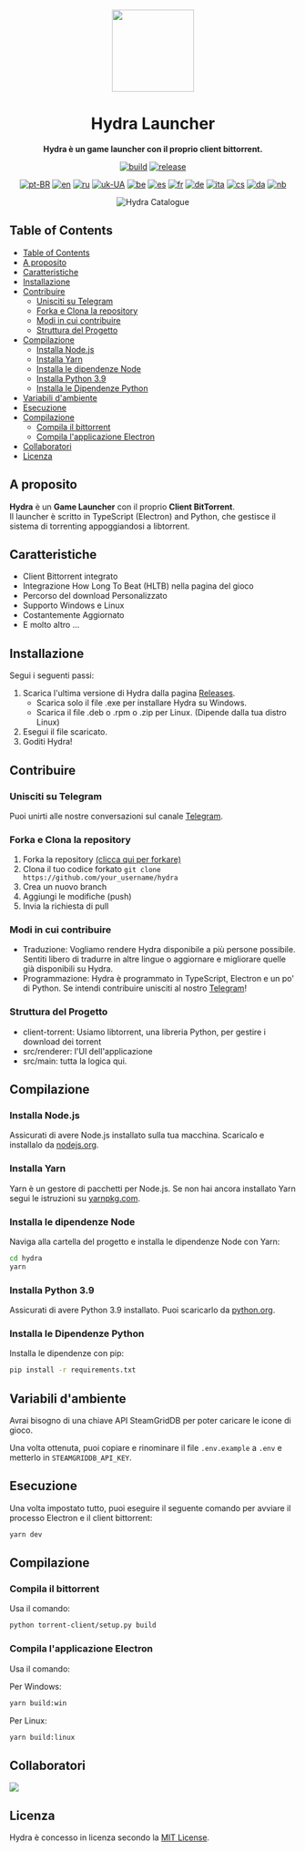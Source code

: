 <br>

<div align="center">

[<img src="./resources/icon.png" width="144"/>](https://hydralauncher.site)

  <h1 align="center">Hydra Launcher</h1>
  
  <p align="center">
    <strong>Hydra è un game launcher con il proprio client bittorrent.</strong>
  </p>

[![build](https://img.shields.io/github/actions/workflow/status/hydralauncher/hydra/build.yml)](https://github.com/hydralauncher/hydra/actions)
[![release](https://img.shields.io/github/package-json/v/hydralauncher/hydra)](https://github.com/hydralauncher/hydra/releases)

[![pt-BR](https://img.shields.io/badge/lang-pt--BR-green.svg)](README.pt-BR.md)
[![en](https://img.shields.io/badge/lang-en-red.svg)](README.md)
[![ru](https://img.shields.io/badge/lang-ru-yellow.svg)](README.ru.md)
[![uk-UA](https://img.shields.io/badge/lang-uk--UA-blue)](README.uk-UA.md)
[![be](https://img.shields.io/badge/lang-be-orange)](README.be.md)
[![es](https://img.shields.io/badge/lang-es-red)](README.es.md)
[![fr](https://img.shields.io/badge/lang-fr-blue)](README.fr.md)
[![de](https://img.shields.io/badge/lang-de-black)](README.de.md)
[![ita](https://img.shields.io/badge/lang-it-red)](README.it.md)
[![cs](https://img.shields.io/badge/lang-cs-purple)](README.cs.md)
[![da](https://img.shields.io/badge/lang-da-red)](README.da.md)
[![nb](https://img.shields.io/badge/lang-nb-blue)](README.nb.md)

![Hydra Catalogue](./docs/screenshot.png)

</div>

## Table of Contents

- [Table of Contents](#table-of-contents)
- [A proposito](#a-proposito)
- [Caratteristiche](#caratteristiche)
- [Installazione](#installazione)
- [Contribuire](#-contribuire)
  - [Unisciti su Telegram](#-unisciti-su-telegram)
  - [Forka e Clona la repository](#forka-e-clona-la-repository)
  - [Modi in cui contribuire](#modi-in-cui-contribuire)
  - [Struttura del Progetto](#struttura-del-progetto)
- [Compilazione](#compilazione)
  - [Installa Node.js](#installa-nodejs)
  - [Installa Yarn](#installa-yarn)
  - [Installa le dipendenze Node](#installa-le-dipendenze-node)
  - [Installa Python 3.9](#installa-python-39)
  - [Installa le Dipendenze Python](#installa-le-dipendenze-python)
- [Variabili d'ambiente](#variabili-dambiente)
- [Esecuzione](#esecuzione)
- [Compilazione](#compilazione-1)
  - [Compila il bittorrent](#compila-il-bittorrent)
  - [Compila l'applicazione Electron](#compila-lapplicazione-electron)
- [Collaboratori](#collaboratori)
- [Licenza](#licenza)

## A proposito

**Hydra** è un **Game Launcher** con il proprio **Client BitTorrent**.
<br>
Il launcher è scritto in TypeScript (Electron) and Python, che gestisce il sistema di torrenting appoggiandosi a libtorrent.

## Caratteristiche

- Client Bittorrent integrato
- Integrazione How Long To Beat (HLTB) nella pagina del gioco
- Percorso del download Personalizzato
- Supporto Windows e Linux
- Costantemente Aggiornato
- E molto altro ...

## Installazione

Segui i seguenti passi:

1. Scarica l'ultima versione di Hydra dalla pagina [Releases](https://github.com/hydralauncher/hydra/releases/latest).
   - Scarica solo il file .exe per installare Hydra su Windows.
   - Scarica il file .deb o .rpm o .zip per Linux. (Dipende dalla tua distro Linux)
2. Esegui il file scaricato.
3. Goditi Hydra!

## <a name="contribuire"> Contribuire

### <a name="unisciti-su-telegram"></a> Unisciti su Telegram

Puoi unirti alle nostre conversazioni sul canale [Telegram](https://t.me/hydralauncher).

### Forka e Clona la repository

1. Forka la repository [(clicca qui per forkare)](https://github.com/hydralauncher/hydra/fork)
2. Clona il tuo codice forkato `git clone https://github.com/your_username/hydra`
3. Crea un nuovo branch
4. Aggiungi le modifiche (push)
5. Invia la richiesta di pull

### Modi in cui contribuire

- Traduzione: Vogliamo rendere Hydra disponibile a più persone possibile. Sentiti libero di tradurre in altre lingue o aggiornare e migliorare quelle già disponibili su Hydra.
- Programmazione: Hydra è programmato in TypeScript, Electron e un po' di Python. Se intendi contribuire unisciti al nostro [Telegram](https://t.me/hydralauncher)!

### Struttura del Progetto

- client-torrent: Usiamo libtorrent, una libreria Python, per gestire i download dei torrent
- src/renderer: l'UI dell'applicazione
- src/main: tutta la logica qui.

## Compilazione

### Installa Node.js

Assicurati di avere Node.js installato sulla tua macchina. Scaricalo e installalo da [nodejs.org](https://nodejs.org/).

### Installa Yarn

Yarn è un gestore di pacchetti per Node.js. Se non hai ancora installato Yarn segui le istruzioni su [yarnpkg.com](https://classic.yarnpkg.com/lang/en/docs/install/).

### Installa le dipendenze Node

Naviga alla cartella del progetto e installa le dipendenze Node con Yarn:

```bash
cd hydra
yarn
```

### Installa Python 3.9

Assicurati di avere Python 3.9 installato. Puoi scaricarlo da [python.org](https://www.python.org/downloads/release/python-3913/).

### Installa le Dipendenze Python

Installa le dipendenze con pip:

```bash
pip install -r requirements.txt
```

## Variabili d'ambiente

Avrai bisogno di una chiave API SteamGridDB per poter caricare le icone di gioco.

Una volta ottenuta, puoi copiare e rinominare il file `.env.example` a `.env` e metterlo in `STEAMGRIDDB_API_KEY`.

## Esecuzione

Una volta impostato tutto, puoi eseguire il seguente comando per avviare il processo Electron e il client bittorrent:

```bash
yarn dev
```

## Compilazione

### Compila il bittorrent

Usa il comando:

```bash
python torrent-client/setup.py build
```

### Compila l'applicazione Electron

Usa il comando:

Per Windows:

```bash
yarn build:win
```

Per Linux:

```bash
yarn build:linux
```

## Collaboratori

<a href="https://github.com/hydralauncher/hydra/graphs/contributors">
  <img src="https://contrib.rocks/image?repo=hydralauncher/hydra" />
</a>

## Licenza

Hydra è concesso in licenza secondo la [MIT License](LICENSE).
